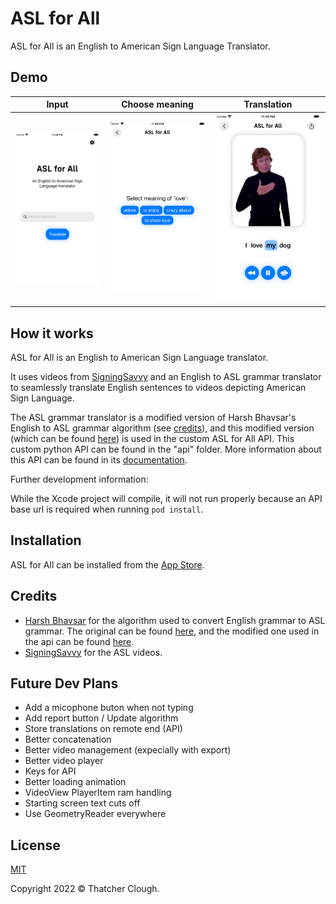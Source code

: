 # ASL for All
ASL for All is an English to American Sign Language Translator.

## Demo
Input|Choose meaning|Translation
:-------------------------:|:-------------------------:|:-------------------------:
![](./images/6.5/6.5_1.png)|![](./images/6.5/6.5_2.png)|![](./images/6.5/6.5_3.png)

## How it works
ASL for All is an English to American Sign Language translator.

It uses videos from [SigningSavvy](https://www.signingsavvy.com/) and an English to ASL grammar translator to seamlessly translate English sentences to videos depicting American Sign Language.

The ASL grammar translator is a modified version of Harsh Bhavsar's English to ASL grammar algorithm (see [credits](https://github.com/thatcherclough/ASL-for-All#credits)), and this modified version (which can be found [here](https://github.com/thatcherclough/ASLGrammarTranslator)) is used in the custom ASL for All API.
This custom python API can be found in the "api" folder. More information about this API can be found in its [documentation](api/README.md).

Further development information:

While the Xcode project will compile, it will not run properly because an API base url is required when running ``pod install``. 

## Installation
ASL for All can be installed from the [App Store](https://apps.apple.com/us/app/asl-for-all/id1603768412).

## Credits
- [Harsh Bhavsar](https://github.com/harshbhavsar) for the algorithm used to convert English grammar to ASL grammar. The original can be found [here](https://github.com/harshbits/english-asl-algorithm), and the modified one used in the api can be found [here](https://github.com/thatcherclough/ASLGrammarTranslator).
- [SigningSavvy](https://www.signingsavvy.com/) for the ASL videos.

## Future Dev Plans
- Add a micophone buton when not typing
- Add report button / Update algorithm
- Store translations on remote end (API)
- Better concatenation
- Better video management (expecially with export)
- Better video player
- Keys for API
- Better loading animation
- VideoView PlayerItem ram handling
- Starting screen text cuts off
- Use GeometryReader everywhere

## License
[MIT](https://choosealicense.com/licenses/mit/)

Copyright 2022 © Thatcher Clough.
